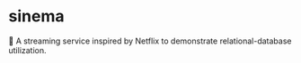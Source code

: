# sinema
:cinema: A streaming service inspired by Netflix to demonstrate relational-database utilization.
